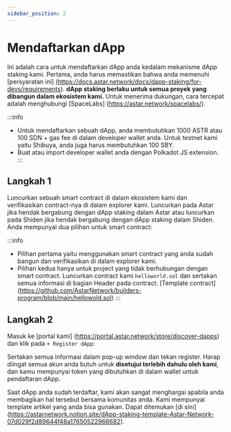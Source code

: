 ```yaml
---
sidebar_position: 2
---
```


# Mendaftarkan dApp

Ini adalah cara untuk mendaftarkan dApp anda kedalam mekanisme dApp staking kami. Pertama, anda harus memastikan bahwa anda memenuhi [persyaratan ini] (https://docs.astar.network/docs/dapp-staking/for-devs/requirements). **dApp staking berlaku untuk semua proyek yang dibangun dalam ekosistem kami.** Untuk menerima dukungan, cara tercepat adalah menghubungi [SpaceLabs] (https://astar.network/spacelabs/).

:::info
- Untuk mendaftarkan sebuah dApp, anda membutuhkan 1000 ASTR atau 100 SDN + gas fee di dalam developer wallet anda. Untuk testnet kami yaitu Shibuya, anda juga harus membutuhkan 100 SBY.
- Buat atau import developer wallet anda dengan Polkadot JS extension.
:::

## Langkah 1

Luncurkan sebuah smart contract di dalam ekosistem kami dan verifikasikan contract-nya di dalam explorer kami. Luncurkan pada Astar jika hendak bergabung dengan dApp staking dalam Astar atau luncurkan pada Shiden jika hendak bergabung dengan dApp staking dalam Shiden. Anda mempunyai dua pilihan untuk smart contract:

:::info
- Pilihan pertama yaitu menggunakan smart contract yang anda sudah bangun dan verifikasikan di dalam explorer kami.
- Pilihan kedua hanya untuk project yang tidak berhubungan dengan smart contract. Luncurkan contract kami `helloworld.sol` dan sertakan semua informasi di bagian Header pada contract. [Template contract] (https://github.com/AstarNetwork/builders-program/blob/main/hellowold.sol)
:::

## Langkah 2

Masuk ke [portal kami] (https://portal.astar.network/store/discover-dapps) dan klik pada `+ Register dApp`:

Sertakan semua informasi dalam pop-up window dan tekan register. Harap diingat semua akun anda butuh untuk **disetujui terlebih dahulu oleh kami**, dan kamu mempunyai token yang dibutuhkan di dalam wallet untuk pendaftaran dApp.

Saat dApp anda sudah terdaftar, kami akan sangat menghargai apabila anda membagikan hal tersebut bersama komunitas anda. Kami mempunyai template artikel yang anda bisa gunakan. Dapat ditemukan [di sini] (https://astarnetwork.notion.site/dApp-staking-template-Astar-Network-07d029f2d89644f48a17650522968682).
